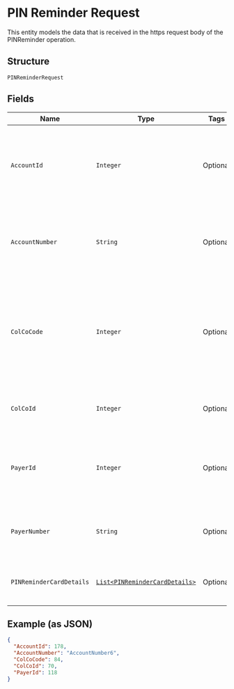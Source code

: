 
# PIN Reminder Request

This entity models the data that is received in the https request body of the PINReminder operation.

## Structure

`PINReminderRequest`

## Fields

| Name | Type | Tags | Description | Getter | Setter |
|  --- | --- | --- | --- | --- | --- |
| `AccountId` | `Integer` | Optional | Account Id of the customer.<br /><br>Optional if AccountNumber is passed, else Mandatory.<br /><br>This input is a search criterion, if given. | Integer getAccountId() | setAccountId(Integer accountId) |
| `AccountNumber` | `String` | Optional | Account Number of the customer.<br /><br>Optional if AccountId is passed, else Mandatory.<br /><br>This input is a search criterion, if given. | String getAccountNumber() | setAccountNumber(String accountNumber) |
| `ColCoCode` | `Integer` | Optional | Collecting Company Code (Shell Code) of the selected payer. <br /><br>Mandatory for serviced OUs such as Romania, Latvia, Lithuania, Estonia, Ukraine etc. <br /><br>It is optional for other countries if ColCoID is provided. | Integer getColCoCode() | setColCoCode(Integer colCoCode) |
| `ColCoId` | `Integer` | Optional | Collecting Company Id of the selected payer<br /><br>Optional if ColCoCode is passed else Mandatory. | Integer getColCoId() | setColCoId(Integer colCoId) |
| `PayerId` | `Integer` | Optional | Payer Id (i.e. Customer Id of the Payment Customer of the selected payer.<br /><br>Optional if PayerNumber is passed else Mandatory | Integer getPayerId() | setPayerId(Integer payerId) |
| `PayerNumber` | `String` | Optional | Payer Number (Ex: GB000000123) of the selected payer.<br /><br>Optional if PayerId is passed else Mandatory | String getPayerNumber() | setPayerNumber(String payerNumber) |
| `PINReminderCardDetails` | [`List<PINReminderCardDetails>`](../../doc/models/pin-reminder-card-details.md) | Optional | List of PINReminderCardDetails entity. The fields of this entity are described below. | List<PINReminderCardDetails> getPINReminderCardDetails() | setPINReminderCardDetails(List<PINReminderCardDetails> pINReminderCardDetails) |

## Example (as JSON)

```json
{
  "AccountId": 178,
  "AccountNumber": "AccountNumber6",
  "ColCoCode": 84,
  "ColCoId": 70,
  "PayerId": 118
}
```


